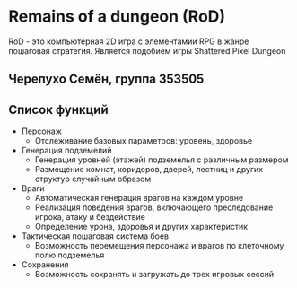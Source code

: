 # Remains of a dungeon (RoD)
RoD - это компьютерная 2D игра с элементамии RPG в жанре пошаговая стратегия. Является подобием игры Shattered Pixel Dungeon

## Черепухо Семён, группа 353505

## Список функций
- Персонаж
  - Отслеживание базовых параметров: уровень, здоровье
- Генерация подземелий
  - Генерация уровней (этажей) подземелья с различным размером
  - Размещение комнат, коридоров, дверей, лестниц и других структур случайным образом
- Враги
  - Автоматическая генерация врагов на каждом уровне
  - Реализация поведения врагов, включающего преследование игрока, атаку и бездействие
  - Определение урона, здоровья и других характеристик
- Тактическая пошаговая система боев
  - Возможность перемещения персонажа и врагов по клеточному полю подземелья
- Сохранения
  - Возможность сохранять и загружать до трех игровых сессий
